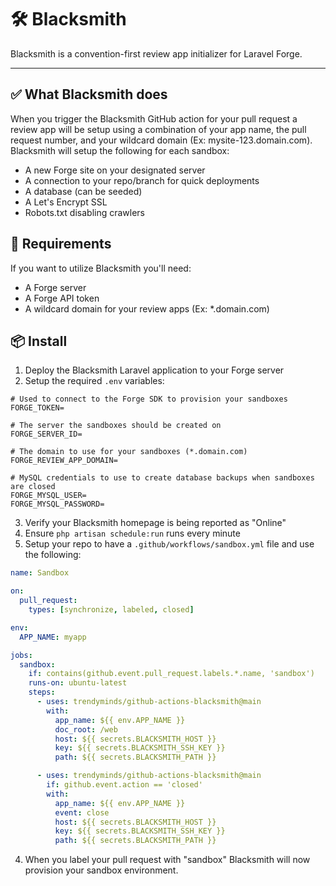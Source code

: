 # 🛠️ Blacksmith

Blacksmith is a convention-first review app initializer for Laravel Forge.

---

## ✅ What Blacksmith does

When you trigger the Blacksmith GitHub action for your pull request a review app will be setup using a combination of your app name, the pull request number, and your wildcard domain (Ex: mysite-123.domain.com). Blacksmith will setup the following for each sandbox:

- A new Forge site on your designated server
- A connection to your repo/branch for quick deployments
- A database (can be seeded)
- A Let's Encrypt SSL
- Robots.txt disabling crawlers

## 🧾 Requirements

If you want to utilize Blacksmith you'll need:

- A Forge server
- A Forge API token
- A wildcard domain for your review apps (Ex: *.domain.com)

## 📦 Install

1. Deploy the Blacksmith Laravel application to your Forge server
2. Setup the required `.env` variables:

```env
# Used to connect to the Forge SDK to provision your sandboxes
FORGE_TOKEN=

# The server the sandboxes should be created on
FORGE_SERVER_ID=

# The domain to use for your sandboxes (*.domain.com)
FORGE_REVIEW_APP_DOMAIN=

# MySQL credentials to use to create database backups when sandboxes are closed
FORGE_MYSQL_USER=
FORGE_MYSQL_PASSWORD=
```

3. Verify your Blacksmith homepage is being reported as "Online"
4. Ensure `php artisan schedule:run` runs every minute
5. Setup your repo to have a `.github/workflows/sandbox.yml` file and use the following:

```yaml
name: Sandbox

on:
  pull_request:
    types: [synchronize, labeled, closed]

env:
  APP_NAME: myapp

jobs:
  sandbox:
    if: contains(github.event.pull_request.labels.*.name, 'sandbox')
    runs-on: ubuntu-latest
    steps:
      - uses: trendyminds/github-actions-blacksmith@main
        with:
          app_name: ${{ env.APP_NAME }}
          doc_root: /web
          host: ${{ secrets.BLACKSMITH_HOST }}
          key: ${{ secrets.BLACKSMITH_SSH_KEY }}
          path: ${{ secrets.BLACKSMITH_PATH }}

      - uses: trendyminds/github-actions-blacksmith@main
        if: github.event.action == 'closed'
        with:
          app_name: ${{ env.APP_NAME }}
          event: close
          host: ${{ secrets.BLACKSMITH_HOST }}
          key: ${{ secrets.BLACKSMITH_SSH_KEY }}
          path: ${{ secrets.BLACKSMITH_PATH }}
```

4. When you label your pull request with "sandbox" Blacksmith will now provision your sandbox environment.
